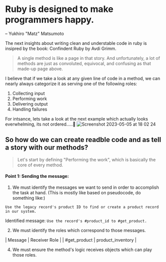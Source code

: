 # Ruby is designed to make programmers happy.
– Yukhiro "Matz" Matsumoto

The next insights about writing clean and understable code in ruby is insipred by the book:
Confindent Ruby by Avdi Grimm.

> A single method is like a page in that story. And unfortunately, a lot of methods are just as convoluted, equivocal, and confusing as that made-up page above.


I believe that if we take a look at any given line of code in a method, we can nearly always categorize it as serving one of the following roles:

1. Collecting input
2. Performing work
3. Delivering output
4. Handling failures

For intsance, lets take a look at the next example which actually looks everwhelming, its not ordered.....🤔
![Screenshot 2023-05-05 at 18 02 24](https://user-images.githubusercontent.com/72522628/236586862-eb9a587f-8b8b-4608-94de-1b99442b3fa2.jpg)

## So how do we can create readble code and as tell a story with our methods?

> Let's start by defining "Performing the work", which is basically the core of every method.

#### Point 1: Sending the message:
1. We must identify the messages we want to send in order to accomplish the task at hand. (This is mostly like based on pseudocode, do something like:)

`Use the legacy record's product ID to find or create a product record in our system.`

Identified message:
`Use the record's #product_id to #get_product.`


2. We must identify the roles which correspond to those messages.

| Message  | Receiver Role | 
| #get_product | product_inventory |


4. We must ensure the method's logic receives objects which can play those
roles.
